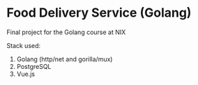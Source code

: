 # Food Delivery Service (Golang)

Final project for the Golang course at NIX

Stack used:
1. Golang (http/net and gorilla/mux)
2. PostgreSQL
3. Vue.js
